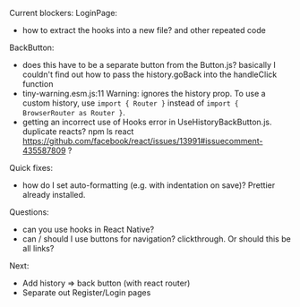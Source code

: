 Current blockers:
LoginPage:

- how to extract the hooks into a new file? and other repeated code

BackButton:

- does this have to be a separate button from the Button.js? basically I couldn't find out how to pass the history.goBack into the handleClick function
- tiny-warning.esm.js:11 Warning: <BrowserRouter> ignores the history prop. To use a custom history, use `import { Router }` instead of `import { BrowserRouter as Router }`.
- getting an incorrect use of Hooks error in UseHistoryBackButton.js. duplicate reacts? npm ls react https://github.com/facebook/react/issues/13991#issuecomment-435587809 ?

Quick fixes:

- how do I set auto-formatting (e.g. with indentation on save)? Prettier already installed.

Questions:

- can you use hooks in React Native?
- can / should I use buttons for navigation? clickthrough. Or should this be all links?

Next:

- Add history => back button (with react router)
- Separate out Register/Login pages
